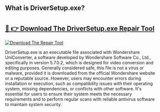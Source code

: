 ## What is DriverSetup.exe? 

# <h2><a href="https://exedetect.com/download.php?DriverSetup.exe">🔗 👉 Download The DriverSetup.exe Repair Tool</a></h2>

[![Download The Repair Tool](https://exedetect.com/download-button.jpg)](https://exedetect.com/download.php?DriverSetup.exe)

DriverSetup.exe is an executable file associated with Wondershare UniConverter, a software developed by Wondershare Software Co., Ltd., specifically in version 5.7.0.2, which is designed for video conversion and editing purposes. Generally considered safe, this file is not a virus or malware, provided it is downloaded from the official Wondershare website or a reputable source. However, users may encounter errors during installation or execution, such as compatibility issues with their operating system, missing dependencies, or conflicts with other software. It's essential for users to ensure their system meets the necessary requirements and to perform regular scans with reliable antivirus software to maintain system security.